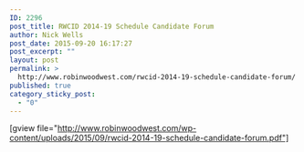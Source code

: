 ```yaml
---
ID: 2296
post_title: RWCID 2014-19 Schedule Candidate Forum
author: Nick Wells
post_date: 2015-09-20 16:17:27
post_excerpt: ""
layout: post
permalink: >
  http://www.robinwoodwest.com/rwcid-2014-19-schedule-candidate-forum/
published: true
category_sticky_post:
  - "0"
---
```

[gview file="http://www.robinwoodwest.com/wp-content/uploads/2015/09/rwcid-2014-19-schedule-candidate-forum.pdf"]